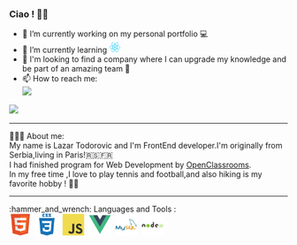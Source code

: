 ### Ciao  ! 👋🏻



- 🔭 I’m currently working on my personal portfolio  💻
- 🌱 I’m currently learning <img src="https://github.com/devicons/devicon/blob/master/icons/react/react-original.svg" title="React" alt="React" width="20" height="20" />
- 🤔 I'm looking to find a company where I can upgrade my knowledge and be part of an amazing team  🏢
- 📫 How to reach me: <br><div><a href="https://www.linkedin.com/in/lazar-v-todorovic-3a3312188/">
<img src="https://img.shields.io/badge/LinkedIn-blue?logo=linkedin&logoColor=white"/></a>
 <a href="https://www.instagram.com/todorjr/">
<img src="https://img.shields.io/badge/Instagram-red?logo=instagram&logoColor=white"/></a>
</div>
<hr/>

 👨🏻‍💻 About me: <br>
My name is Lazar Todorovic and I'm FrontEnd developer.I'm originally from Serbia,living in Paris!🇷🇸🇫🇷<br>
I had finished program for Web Development by <a href="https://openclassrooms.com/en/">OpenClassrooms</a>.<br>
In my free time ,I love to play tennis and football,and also hiking is my favorite hobby ! ✌🏼

 <hr>
 :hammer_and_wrench: Languages and Tools :

<div>
   <img src="https://github.com/devicons/devicon/blob/master/icons/html5/html5-original.svg" title="HTML5" alt="HTML" width="40" height="40"/>&nbsp;
 <img src="https://github.com/devicons/devicon/blob/master/icons/css3/css3-plain-wordmark.svg"  title="CSS3" alt="CSS" width="40" height="40"/>&nbsp;
  <img src="https://github.com/devicons/devicon/blob/master/icons/javascript/javascript-original.svg" title="JavaScript" alt="JavaScript" width="40" height="40"/>&nbsp;
  <img src="https://github.com/devicons/devicon/blob/master/icons/vuejs/vuejs-original.svg" title="Vue" alt="Vue" width="40" height="40"/>&nbsp;
  <img src="https://github.com/devicons/devicon/blob/master/icons/mysql/mysql-original-wordmark.svg" title="MySQL"  alt="MySQL" width="40" height="40"/>&nbsp;
  <img src="https://github.com/devicons/devicon/blob/master/icons/nodejs/nodejs-original-wordmark.svg" title="NodeJS" alt="NodeJS" width="40" height="40"/>&nbsp;
</div>
